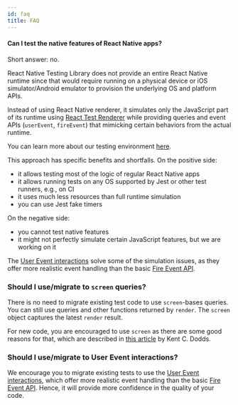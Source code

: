 ```yaml
---
id: faq
title: FAQ
---
```


#### Can I test the native features of React Native apps?

Short answer: no.

React Native Testing Library does not provide an entire React Native runtime since that would require running on a physical device
or iOS simulator/Android emulator to provision the underlying OS and platform APIs.

Instead of using React Native renderer, it simulates only the JavaScript part of its runtime
using [React Test Renderer](https://reactjs.org/docs/test-renderer.html) while providing queries
and event APIs (`userEvent`, `fireEvent`) that mimicking certain behaviors from the actual runtime.

You can learn more about our testing environment [here](./TestingEnvironment.md).

This approach has specific benefits and shortfalls. On the positive side:

- it allows testing most of the logic of regular React Native apps
- it allows running tests on any OS supported by Jest or other test runners, e.g., on CI
- it uses much less resources than full runtime simulation
- you can use Jest fake timers

On the negative side:

- you cannot test native features
- it might not perfectly simulate certain JavaScript features, but we are working on it

The [User Event interactions](user-event) solve some of the simulation issues, as they offer more realistic event handling than the basic [Fire Event API](fire-event).

### Should I use/migrate to `screen` queries?

There is no need to migrate existing test code to use `screen`-bases queries. You can still use
queries and other functions returned by `render`. The `screen` object captures the latest `render` result.

For new code, you are encouraged to use `screen` as there are some good reasons for that, which are described in [this article](https://kentcdodds.com/blog/common-mistakes-with-react-testing-library#not-using-screen) by Kent C. Dodds.

### Should I use/migrate to User Event interactions?

We encourage you to migrate existing tests to use the [User Event interactions](user-event), which offer more realistic event handling than the basic [Fire Event API](api#fireevent-api). Hence, it will provide more confidence in the quality of your code.
